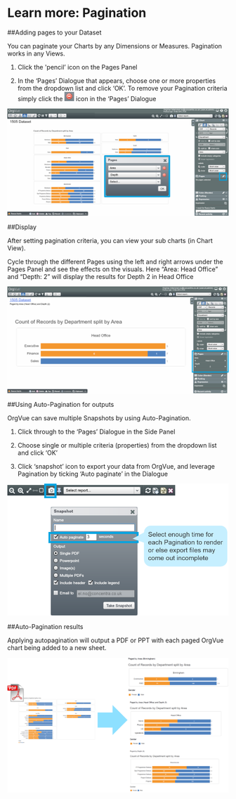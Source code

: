 # Learn more: Pagination

##Adding pages to your Dataset

You can paginate your Charts by any Dimensions or Measures. Pagination works in any Views.

1. Click the 'pencil’ icon on the Pages Panel

2. In the ‘Pages’ Dialogue that appears, choose one or more properties from the dropdown list and click ‘OK’. To remove your Pagination criteria simply click the ![](5-024.paginationicon.png) icon in the ‘Pages’ Dialogue

![](5-025.addingpages.png)

##Display

After setting pagination criteria, you can view your sub charts (in Chart View).

Cycle through the different Pages using the left and right arrows under the Pages Panel and see the effects on the visuals. Here “Area: Head Office” and “Depth: 2” will display the results for Depth 2 in Head Office

![](5-026.pagdisplay.png)

##Using Auto-Pagination for outputs

OrgVue can save multiple Snapshots by using Auto-Pagination.

1. Click through to the ‘Pages’ Dialogue in the Side Panel

2. Choose single or multiple criteria (properties) from the dropdown list and click ‘OK’
3. Click ‘snapshot’ icon to export your data from OrgVue, and leverage Pagination by ticking ‘Auto paginate’ in the Dialogue

![](5-027.autopag.png)

##Auto-Pagination results

Applying autopagination will output a PDF or PPT with each paged OrgVue chart being added to a new sheet.

![](5-028.autopagresults.png)











